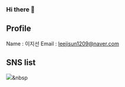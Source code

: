 ### Hi there 👋

## Profile
Name : 이지선
Email : leejisun1209@naver.com

## SNS list
<img src="https://img.shields.io/badge/Python-3766AB?style=flat-square&logo=Python&logoColor=white"/></a>&nbsp


<!--
**Jidonee/Jidonee** is a ✨ _special_ ✨ repository because its `README.md` (this file) appears on your GitHub profile.

Here are some ideas to get you started:

- 🔭 I’m currently working on ...
- 🌱 I’m currently learning ...
- 👯 I’m looking to collaborate on ...
- 🤔 I’m looking for help with ...
- 💬 Ask me about ...
- 📫 How to reach me: ...
- 😄 Pronouns: ...
- ⚡ Fun fact: ...
-->
